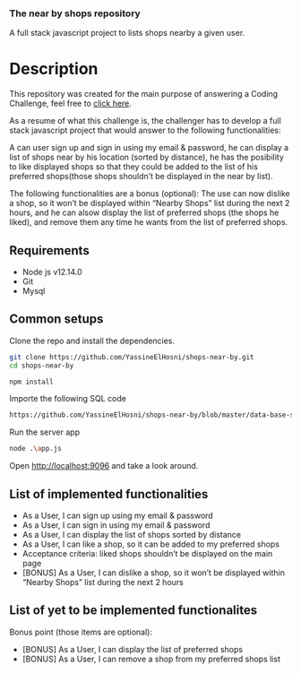 ### The near by shops repository
A full stack javascript project to lists shops nearby a given user.

# Description

This repository was created for the main purpose of answering a Coding Challenge, feel free to <a href="https://github.com/hiddenfounders/web-coding-challenge/blob/master/coding-challenge.md" target="_blank">click here</a>.

As a resume of what this challenge is, the challenger has to develop a full stack javascript project that would answer to the following functionalities:

A can user sign up and sign in using my email & password, he can display a list of shops near by his location (sorted by distance), he has the posibility to like displayed shops so that they could be added to the list of his preferred shops(those shops shouldn’t be displayed in the near by list).

The following functionalities are a bonus (optional):
The use can now dislike a shop, so it won’t be displayed within “Nearby Shops” list during the next 2 hours, and he can alsow display the list of preferred shops (the shops he liked), and remove them any time he wants from the list of preferred shops.

## Requirements

* Node js v12.14.0
* Git
* Mysql


## Common setups

Clone the repo and install the dependencies.

```bash
git clone https://github.com/YassineElHosni/shops-near-by.git
cd shops-near-by
```

```bash
npm install
```

Importe the following SQL code

```bash
https://github.com/YassineElHosni/shops-near-by/blob/master/data-base-script.sql
```

Run the server app

```bash
node .\app.js
```
Open [http://localhost:9096](http://localhost:9096) and take a look around.

## List of implemented functionalities

* As a User, I can sign up using my email & password
* As a User, I can sign in using my email & password
* As a User, I can display the list of shops sorted by distance
* As a User, I can like a shop, so it can be added to my preferred shops
* Acceptance criteria: liked shops shouldn’t be displayed on the main page
* [BONUS] As a User, I can dislike a shop, so it won’t be displayed within “Nearby Shops” list during the next 2 hours

## List of yet to be implemented functionalites

Bonus point (those items are optional):

* [BONUS] As a User, I can display the list of preferred shops
* [BONUS] As a User, I can remove a shop from my preferred shops list